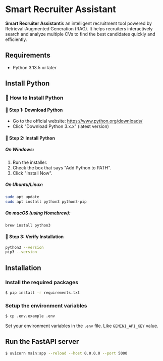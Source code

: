# Smart Recruiter Assistant 

**Smart Recruiter Assistant**is an intelligent recruitment tool powered by Retrieval-Augmented Generation (RAG). It helps recruiters interactively search and analyze multiple CVs to find the best candidates quickly and efficiently.



## Requirements 

- Python 3.13.5 or later


## Install Python 

### 🐍 How to Install Python

#### 🔹 Step 1: Download Python
- Go to the official website: https://www.python.org/downloads/
- Click "Download Python 3.x.x" (latest version)

#### 🔹 Step 2: Install Python

##### On Windows:
1. Run the installer.
2. Check the box that says "Add Python to PATH".
3. Click "Install Now".

##### On Ubuntu/Linux:
```bash
sudo apt update
sudo apt install python3 python3-pip
```

##### On macOS (using Homebrew):
```bash
brew install python3
```

#### 🔹 Step 3: Verify Installation
```bash
python3 --version
pip3 --version
```

## Installation

### Install the required packages

```bash
$ pip install -r requirements.txt
```

### Setup the environment variables

```bash
$ cp .env.example .env
```

Set your environment variables in the `.env` file. Like `GEMINI_API_KEY` value.


## Run the FastAPI server

```bash
$ uvicorn main:app --reload --host 0.0.0.0 --port 5000
```

